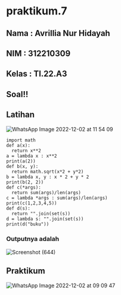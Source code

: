 # praktikum.7
## Nama : Avrillia Nur Hidayah
## NIM : 312210309
## Kelas : TI.22.A3

## Soal!!
## Latihan
![WhatsApp Image 2022-12-02 at 11 54 09](https://user-images.githubusercontent.com/115686359/205217811-96b2de7b-4ea3-4c5c-b883-794f99e35489.jpeg)

```
import math
def a(x):
  return x**2
a = lambda x : x**2
print(a(2))
def b(x, y):
  return math.sqrt(x*2 + y*2)
b = lambda x, y : x * 2 + y * 2
print(b(2, 2))
def c(*args):
  return sum(args)/len(args)
c = lambda *args : sum(args)/len(args)
print(c(1,2,3,4,5))
def d(s):
  return "".join(set(s))
d = lambda s: "".join(set(s))
print(d("buku"))
```

### Outputnya adalah
![Screenshot (644)](https://user-images.githubusercontent.com/115686359/205218558-8413844d-8ca3-4e32-9088-cd3207d68be9.png)


## Praktikum
![WhatsApp Image 2022-12-02 at 09 09 47](https://user-images.githubusercontent.com/115686359/205218729-b1beb8cb-f802-4eb1-87e4-8788fc1fb6d1.jpeg)

```


